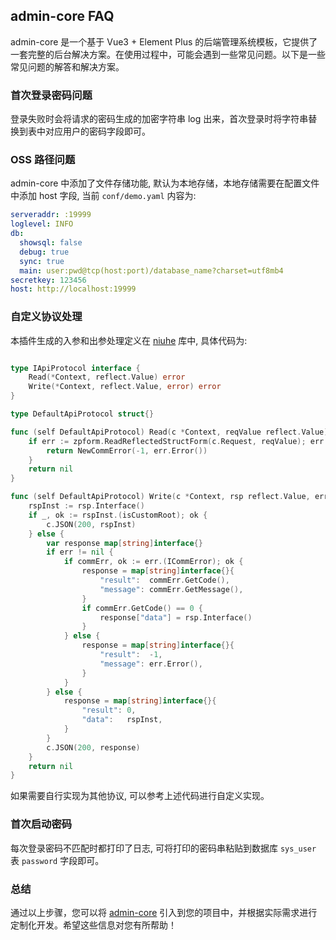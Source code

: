 ## admin-core FAQ
admin-core 是一个基于 Vue3 + Element Plus 的后端管理系统模板，它提供了一套完整的后台解决方案。在使用过程中，可能会遇到一些常见问题。以下是一些常见问题的解答和解决方案。
### 首次登录密码问题
登录失败时会将请求的密码生成的加密字符串 log 出来，首次登录时将字符串替换到表中对应用户的密码字段即可。

### OSS 路径问题
admin-core 中添加了文件存储功能, 默认为本地存储，本地存储需要在配置文件中添加 host 字段, 当前 `conf/demo.yaml` 内容为:
```yaml
serveraddr: :19999
loglevel: INFO
db:
  showsql: false
  debug: true
  sync: true
  main: user:pwd@tcp(host:port)/database_name?charset=utf8mb4
secretkey: 123456
host: http://localhost:19999
```
### 自定义协议处理
本插件生成的入参和出参处理定义在 [niuhe](https://github.com/ma-guo/niuhe/blob/master/protocol.go) 库中, 具体代码为:
```go

type IApiProtocol interface {
	Read(*Context, reflect.Value) error
	Write(*Context, reflect.Value, error) error
}

type DefaultApiProtocol struct{}

func (self DefaultApiProtocol) Read(c *Context, reqValue reflect.Value) error {
	if err := zpform.ReadReflectedStructForm(c.Request, reqValue); err != nil {
		return NewCommError(-1, err.Error())
	}
	return nil
}

func (self DefaultApiProtocol) Write(c *Context, rsp reflect.Value, err error) error {
	rspInst := rsp.Interface()
	if _, ok := rspInst.(isCustomRoot); ok {
		c.JSON(200, rspInst)
	} else {
		var response map[string]interface{}
		if err != nil {
			if commErr, ok := err.(ICommError); ok {
				response = map[string]interface{}{
					"result":  commErr.GetCode(),
					"message": commErr.GetMessage(),
				}
				if commErr.GetCode() == 0 {
					response["data"] = rsp.Interface()
				}
			} else {
				response = map[string]interface{}{
					"result":  -1,
					"message": err.Error(),
				}
			}
		} else {
			response = map[string]interface{}{
				"result": 0,
				"data":   rspInst,
			}
		}
		c.JSON(200, response)
	}
	return nil
}
```
如果需要自行实现为其他协议, 可以参考上述代码进行自定义实现。

### 首次启动密码
每次登录密码不匹配时都打印了日志, 可将打印的密码串粘贴到数据库 `sys_user` 表 `password` 字段即可。
### 总结
通过以上步骤，您可以将 [admin-core](https://github.com/ma-guo/admin-core) 引入到您的项目中，并根据实际需求进行定制化开发。希望这些信息对您有所帮助！
